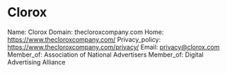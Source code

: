 
# Clorox

Name: Clorox
Domain: thecloroxcompany.com
Home: https://www.thecloroxcompany.com/
Privacy_policy: https://www.thecloroxcompany.com/privacy/
Email: privacy@clorox.com
Member_of: Association of National Advertisers
Member_of: Digital Advertising Alliance
